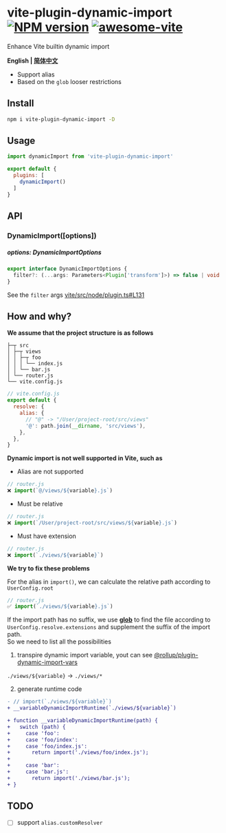 # vite-plugin-dynamic-import [![NPM version](https://img.shields.io/npm/v/vite-plugin-dynamic-import.svg)](https://npmjs.org/package/vite-plugin-dynamic-import) [![awesome-vite](https://awesome.re/badge.svg)](https://github.com/vitejs/awesome-vite)

Enhance Vite builtin dynamic import

**English | [简体中文](https://github.com/caoxiemeihao/vite-plugins/blob/main/packages/dynamic-import/README.zh-CN.md)**

- Support alias
- Based on the `glob` looser restrictions

## Install

```bash
npm i vite-plugin-dynamic-import -D
```

## Usage
```javascript
import dynamicImport from 'vite-plugin-dynamic-import'

export default {
  plugins: [
    dynamicImport()
  ]
}
```

## API

### DynamicImport([options])

##### options: DynamicImportOptions

```ts
export interface DynamicImportOptions {
  filter?: (...args: Parameters<Plugin['transform']>) => false | void | Promise<false | void>
}
```

See the `filter` args [vite/src/node/plugin.ts#L131](https://github.com/vitejs/vite/blob/9a7b133d45979de0604b9507d87a2ffa2187a387/packages/vite/src/node/plugin.ts#L131)

## How and why?

**We assume that the project structure is as follows**

```tree
├─┬ src
│ ├─┬ views
│ │ ├─┬ foo
│ │ │ └── index.js
│ │ └── bar.js
│ └── router.js
└── vite.config.js
```

```js
// vite.config.js
export default {
  resolve: {
    alias: {
      // "@" -> "/User/project-root/src/views"
      '@': path.join(__dirname, 'src/views'),
    },
  },
}
```

**Dynamic import is not well supported in Vite, such as**

- Alias are not supported

```js
// router.js
❌ import(`@/views/${variable}.js`)
```

- Must be relative

```js
// router.js
❌ import(`/User/project-root/src/views/${variable}.js`)
```

- Must have extension

```js
// router.js
❌ import(`./views/${variable}`)
```

**We try to fix these problems**

For the alias in `import()`, we can calculate the relative path according to `UserConfig.root`

```js
// router.js
✅ import(`./views/${variable}.js`)
```

If the import path has no suffix, we use **[glob](https://www.npmjs.com/package/fast-glob)** to find the file according to `UserConfig.resolve.extensions` and supplement the suffix of the import path.  
So we need to list all the possibilities

1. transpire dynamic import variable, yout can see [@rollup/plugin-dynamic-import-vars](https://github.com/rollup/plugins/tree/master/packages/dynamic-import-vars#how-it-works)

`./views/${variable}` -> `./views/*`

2. generate runtime code

```diff
- // import(`./views/${variable}`)
+ __variableDynamicImportRuntime(`./views/${variable}`)

+ function __variableDynamicImportRuntime(path) {
+   switch (path) {
+     case 'foo':
+     case 'foo/index':
+     case 'foo/index.js':
+       return import('./views/foo/index.js');
+ 
+     case 'bar':
+     case 'bar.js':
+       return import('./views/bar.js');
+ }
```

## TODO

- [ ] support `alias.customResolver`
